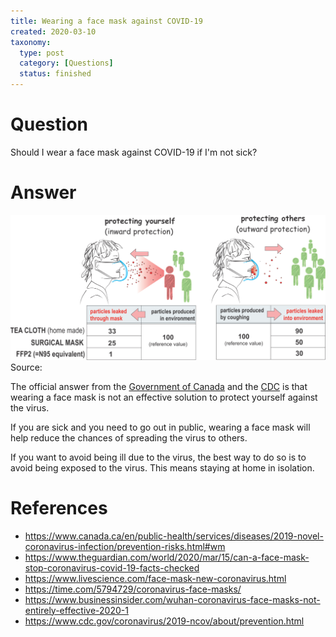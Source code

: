 ```yaml
---
title: Wearing a face mask against COVID-19
created: 2020-03-10
taxonomy:
  type: post
  category: [Questions]
  status: finished
---
```


# Question
Should I wear a face mask against COVID-19 if I'm not sick?

# Answer
![Protecting yourself vs protecting others](images/mask.png)
Source:


The official answer from the [Government of Canada](https://www.canada.ca/en/public-health/services/diseases/2019-novel-coronavirus-infection/prevention-risks.html#wm) and the [CDC](https://www.cdc.gov/coronavirus/2019-ncov/about/prevention.html) is that wearing a face mask is not an effective solution to protect yourself against the virus.

If you are sick and you need to go out in public, wearing a face mask will help reduce the chances of spreading the virus to others.

If you want to avoid being ill due to the virus, the best way to do so is to avoid being exposed to the virus. This means staying at home in isolation.

# References
* https://www.canada.ca/en/public-health/services/diseases/2019-novel-coronavirus-infection/prevention-risks.html#wm
* https://www.theguardian.com/world/2020/mar/15/can-a-face-mask-stop-coronavirus-covid-19-facts-checked
* https://www.livescience.com/face-mask-new-coronavirus.html
* https://time.com/5794729/coronavirus-face-masks/
* https://www.businessinsider.com/wuhan-coronavirus-face-masks-not-entirely-effective-2020-1
* https://www.cdc.gov/coronavirus/2019-ncov/about/prevention.html
